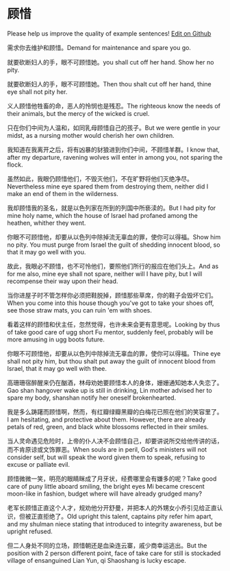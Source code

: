# 顾惜

Please help us improve the quality of example sentences! [Edit on Github](https://github.com/jiyushe/jiyu-example-sentence-source/blob/main/chinese/guxi_3.md)

<p><span class="chinese">需求你去维护和顾惜。</span><span class="english">Demand for maintenance and spare you go.</span></p>

<p><span class="chinese">就要砍断妇人的手，眼不可顾惜她。</span><span class="english">you shall cut off her hand. Show her no pity.</span></p>

<p><span class="chinese">就要砍断妇人的手，眼不可顾惜她。</span><span class="english">Then thou shalt cut off her hand, thine eye shall not pity her.</span></p>

<p><span class="chinese">义人顾惜他牲畜的命，恶人的怜悯也是残忍。</span><span class="english">The righteous know the needs of their animals, but the mercy of the wicked is cruel.</span></p>

<p><span class="chinese">只在你们中间为人温和，如同乳母顾惜自己的孩子。</span><span class="english">But we were gentle in your midst, as a nursing mother would cherish her own children.</span></p>

<p><span class="chinese">我知道在我离开之后，将有凶暴的豺狼进到你们中间，不顾惜羊群。</span><span class="english">I know that, after my departure, ravening wolves will enter in among you, not sparing the flock.</span></p>

<p><span class="chinese">虽然如此，我眼仍顾惜他们，不毁灭他们，不在旷野将他们灭绝净尽。</span><span class="english">Nevertheless mine eye spared them from destroying them, neither did I make an end of them in the wilderness.</span></p>

<p><span class="chinese">我却顾惜我的圣名，就是以色列家在所到的列国中所亵渎的。</span><span class="english">But I had pity for mine holy name, which the house of Israel had profaned among the heathen, whither they went.</span></p>

<p><span class="chinese">你眼不可顾惜他，却要从以色列中除掉流无辜血的罪，使你可以得福。</span><span class="english">Show him no pity. You must purge from Israel the guilt of shedding innocent blood, so that it may go well with you.</span></p>

<p><span class="chinese">故此，我眼必不顾惜，也不可怜他们，要照他们所行的报应在他们头上。</span><span class="english">And as for me also, mine eye shall not spare, neither will I have pity, but I will recompense their way upon their head.</span></p>

<p><span class="chinese">当你进屋子时不管怎样你必须把鞋脱掉，顾惜那些草席，你的鞋子会毁坏它们。</span><span class="english">When you come into this house though you've got to take your shoes off, see those straw mats, you can ruin 'em with shoes.</span></p>

<p><span class="chinese">看着这样的顾惜和伏主任，忽然觉得，也许未来会更有意思呢。</span><span class="english">Looking by thus of take good care of ugg short Fu mentor, suddenly feel, probably will be more amusing in ugg boots future.</span></p>

<p><span class="chinese">你眼不可顾惜他，却要从以色列中除掉流无辜血的罪，使你可以得福。</span><span class="english">Thine eye shall not pity him, but thou shalt put away the guilt of innocent blood from Israel, that it may go well with thee.</span></p>

<p><span class="chinese">高珊珊宿醉醒来仍在酗酒，林母劝她要顾惜本人的身体，姗姗通知她本人失恋了。</span><span class="english">Gao shan hangover wake up is still in drinking, Lin mother advised her to spare my body, shanshan notify her oneself brokenhearted.</span></p>

<p><span class="chinese">我是多么踌躇而顾惜啊，然而，有红瓣绿瓣黑瓣的白梅花已照在他们的笑容里了。</span><span class="english">I am hesitating, and protective about them. However, there are already petals of red, green, and black white blossoms reflected in their smiles.</span></p>

<p><span class="chinese">当人灵命遇见危险时，上帝的仆人决不会顾惜自己，却要讲说所交给他传讲的话，而不肯原谅或文饰罪恶。</span><span class="english">When souls are in peril, God's ministers will not consider self, but will speak the word given them to speak, refusing to excuse or palliate evil.</span></p>

<p><span class="chinese">顾惜微微一笑，明亮的眼睛眯成了月牙状，经费哪里会有嫌多的呢？</span><span class="english">Take good care of puny little aboard smiling, the bright eyes Mi became crescent moon-like in fashion, budget where will have already grudged many?</span></p>

<p><span class="chinese">老军长顾惜正直这个人才，规劝他分开舒曼，并把本人的外甥女小乔引见给正直认识，但被正直拒绝了。</span><span class="english">Old upright this talent, captains pity refer him apart, and my shulman niece stating that introduced to integrity awareness, but be upright refused.</span></p>

<p><span class="chinese">但二人身处不同的立场，顾惜朝还是血染连云寨，戚少商幸运逃出。</span><span class="english">But the position with 2 person different point, face of take care for still is stockaded village of ensanguined Lian Yun, qi Shaoshang is lucky escape.</span></p>

